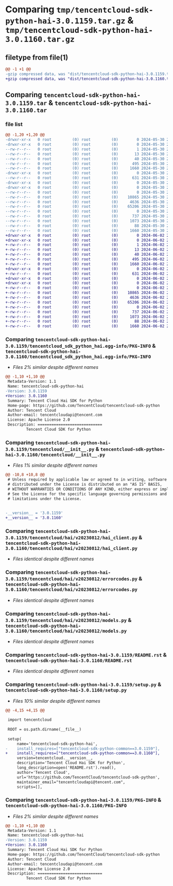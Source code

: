 # Comparing `tmp/tencentcloud-sdk-python-hai-3.0.1159.tar.gz` & `tmp/tencentcloud-sdk-python-hai-3.0.1160.tar.gz`

## filetype from file(1)

```diff
@@ -1 +1 @@
-gzip compressed data, was "dist/tencentcloud-sdk-python-hai-3.0.1159.tar", last modified: Thu May 30 20:55:29 2024, max compression
+gzip compressed data, was "dist/tencentcloud-sdk-python-hai-3.0.1160.tar", last modified: Sun Jun  2 20:38:47 2024, max compression
```

## Comparing `tencentcloud-sdk-python-hai-3.0.1159.tar` & `tencentcloud-sdk-python-hai-3.0.1160.tar`

### file list

```diff
@@ -1,20 +1,20 @@
-drwxr-xr-x   0 root         (0) root         (0)        0 2024-05-30 20:55:29.000000 tencentcloud-sdk-python-hai-3.0.1159/
-drwxr-xr-x   0 root         (0) root         (0)        0 2024-05-30 20:55:29.000000 tencentcloud-sdk-python-hai-3.0.1159/tencentcloud_sdk_python_hai.egg-info/
--rw-r--r--   0 root         (0) root         (0)        1 2024-05-30 20:55:29.000000 tencentcloud-sdk-python-hai-3.0.1159/tencentcloud_sdk_python_hai.egg-info/dependency_links.txt
--rw-r--r--   0 root         (0) root         (0)       13 2024-05-30 20:55:29.000000 tencentcloud-sdk-python-hai-3.0.1159/tencentcloud_sdk_python_hai.egg-info/top_level.txt
--rw-r--r--   0 root         (0) root         (0)       40 2024-05-30 20:55:29.000000 tencentcloud-sdk-python-hai-3.0.1159/tencentcloud_sdk_python_hai.egg-info/requires.txt
--rw-r--r--   0 root         (0) root         (0)      495 2024-05-30 20:55:29.000000 tencentcloud-sdk-python-hai-3.0.1159/tencentcloud_sdk_python_hai.egg-info/SOURCES.txt
--rw-r--r--   0 root         (0) root         (0)     1660 2024-05-30 20:55:29.000000 tencentcloud-sdk-python-hai-3.0.1159/tencentcloud_sdk_python_hai.egg-info/PKG-INFO
-drwxr-xr-x   0 root         (0) root         (0)        0 2024-05-30 20:55:29.000000 tencentcloud-sdk-python-hai-3.0.1159/tencentcloud/
--rw-r--r--   0 root         (0) root         (0)      631 2024-05-30 20:55:28.000000 tencentcloud-sdk-python-hai-3.0.1159/tencentcloud/__init__.py
-drwxr-xr-x   0 root         (0) root         (0)        0 2024-05-30 20:55:29.000000 tencentcloud-sdk-python-hai-3.0.1159/tencentcloud/hai/
-drwxr-xr-x   0 root         (0) root         (0)        0 2024-05-30 20:55:29.000000 tencentcloud-sdk-python-hai-3.0.1159/tencentcloud/hai/v20230812/
--rw-r--r--   0 root         (0) root         (0)        0 2024-05-30 20:55:28.000000 tencentcloud-sdk-python-hai-3.0.1159/tencentcloud/hai/v20230812/__init__.py
--rw-r--r--   0 root         (0) root         (0)    10865 2024-05-30 20:55:28.000000 tencentcloud-sdk-python-hai-3.0.1159/tencentcloud/hai/v20230812/hai_client.py
--rw-r--r--   0 root         (0) root         (0)     4636 2024-05-30 20:55:28.000000 tencentcloud-sdk-python-hai-3.0.1159/tencentcloud/hai/v20230812/errorcodes.py
--rw-r--r--   0 root         (0) root         (0)    65206 2024-05-30 20:55:28.000000 tencentcloud-sdk-python-hai-3.0.1159/tencentcloud/hai/v20230812/models.py
--rw-r--r--   0 root         (0) root         (0)        0 2024-05-30 20:55:28.000000 tencentcloud-sdk-python-hai-3.0.1159/tencentcloud/hai/__init__.py
--rw-r--r--   0 root         (0) root         (0)      737 2024-05-30 20:55:28.000000 tencentcloud-sdk-python-hai-3.0.1159/README.rst
--rw-r--r--   0 root         (0) root         (0)     1073 2024-05-30 20:55:28.000000 tencentcloud-sdk-python-hai-3.0.1159/setup.py
--rw-r--r--   0 root         (0) root         (0)       88 2024-05-30 20:55:29.000000 tencentcloud-sdk-python-hai-3.0.1159/setup.cfg
--rw-r--r--   0 root         (0) root         (0)     1660 2024-05-30 20:55:29.000000 tencentcloud-sdk-python-hai-3.0.1159/PKG-INFO
+drwxr-xr-x   0 root         (0) root         (0)        0 2024-06-02 20:38:47.000000 tencentcloud-sdk-python-hai-3.0.1160/
+drwxr-xr-x   0 root         (0) root         (0)        0 2024-06-02 20:38:47.000000 tencentcloud-sdk-python-hai-3.0.1160/tencentcloud_sdk_python_hai.egg-info/
+-rw-r--r--   0 root         (0) root         (0)        1 2024-06-02 20:38:47.000000 tencentcloud-sdk-python-hai-3.0.1160/tencentcloud_sdk_python_hai.egg-info/dependency_links.txt
+-rw-r--r--   0 root         (0) root         (0)       13 2024-06-02 20:38:47.000000 tencentcloud-sdk-python-hai-3.0.1160/tencentcloud_sdk_python_hai.egg-info/top_level.txt
+-rw-r--r--   0 root         (0) root         (0)       40 2024-06-02 20:38:47.000000 tencentcloud-sdk-python-hai-3.0.1160/tencentcloud_sdk_python_hai.egg-info/requires.txt
+-rw-r--r--   0 root         (0) root         (0)      495 2024-06-02 20:38:47.000000 tencentcloud-sdk-python-hai-3.0.1160/tencentcloud_sdk_python_hai.egg-info/SOURCES.txt
+-rw-r--r--   0 root         (0) root         (0)     1660 2024-06-02 20:38:47.000000 tencentcloud-sdk-python-hai-3.0.1160/tencentcloud_sdk_python_hai.egg-info/PKG-INFO
+drwxr-xr-x   0 root         (0) root         (0)        0 2024-06-02 20:38:47.000000 tencentcloud-sdk-python-hai-3.0.1160/tencentcloud/
+-rw-r--r--   0 root         (0) root         (0)      631 2024-06-02 20:38:47.000000 tencentcloud-sdk-python-hai-3.0.1160/tencentcloud/__init__.py
+drwxr-xr-x   0 root         (0) root         (0)        0 2024-06-02 20:38:47.000000 tencentcloud-sdk-python-hai-3.0.1160/tencentcloud/hai/
+drwxr-xr-x   0 root         (0) root         (0)        0 2024-06-02 20:38:47.000000 tencentcloud-sdk-python-hai-3.0.1160/tencentcloud/hai/v20230812/
+-rw-r--r--   0 root         (0) root         (0)        0 2024-06-02 20:38:47.000000 tencentcloud-sdk-python-hai-3.0.1160/tencentcloud/hai/v20230812/__init__.py
+-rw-r--r--   0 root         (0) root         (0)    10865 2024-06-02 20:38:47.000000 tencentcloud-sdk-python-hai-3.0.1160/tencentcloud/hai/v20230812/hai_client.py
+-rw-r--r--   0 root         (0) root         (0)     4636 2024-06-02 20:38:47.000000 tencentcloud-sdk-python-hai-3.0.1160/tencentcloud/hai/v20230812/errorcodes.py
+-rw-r--r--   0 root         (0) root         (0)    65206 2024-06-02 20:38:47.000000 tencentcloud-sdk-python-hai-3.0.1160/tencentcloud/hai/v20230812/models.py
+-rw-r--r--   0 root         (0) root         (0)        0 2024-06-02 20:38:47.000000 tencentcloud-sdk-python-hai-3.0.1160/tencentcloud/hai/__init__.py
+-rw-r--r--   0 root         (0) root         (0)      737 2024-06-02 20:38:47.000000 tencentcloud-sdk-python-hai-3.0.1160/README.rst
+-rw-r--r--   0 root         (0) root         (0)     1073 2024-06-02 20:38:47.000000 tencentcloud-sdk-python-hai-3.0.1160/setup.py
+-rw-r--r--   0 root         (0) root         (0)       88 2024-06-02 20:38:47.000000 tencentcloud-sdk-python-hai-3.0.1160/setup.cfg
+-rw-r--r--   0 root         (0) root         (0)     1660 2024-06-02 20:38:47.000000 tencentcloud-sdk-python-hai-3.0.1160/PKG-INFO
```

### Comparing `tencentcloud-sdk-python-hai-3.0.1159/tencentcloud_sdk_python_hai.egg-info/PKG-INFO` & `tencentcloud-sdk-python-hai-3.0.1160/tencentcloud_sdk_python_hai.egg-info/PKG-INFO`

 * *Files 2% similar despite different names*

```diff
@@ -1,10 +1,10 @@
 Metadata-Version: 1.1
 Name: tencentcloud-sdk-python-hai
-Version: 3.0.1159
+Version: 3.0.1160
 Summary: Tencent Cloud Hai SDK for Python
 Home-page: https://github.com/TencentCloud/tencentcloud-sdk-python
 Author: Tencent Cloud
 Author-email: tencentcloudapi@tencent.com
 License: Apache License 2.0
 Description: ============================
         Tencent Cloud SDK for Python
```

### Comparing `tencentcloud-sdk-python-hai-3.0.1159/tencentcloud/__init__.py` & `tencentcloud-sdk-python-hai-3.0.1160/tencentcloud/__init__.py`

 * *Files 1% similar despite different names*

```diff
@@ -10,8 +10,8 @@
 # Unless required by applicable law or agreed to in writing, software
 # distributed under the License is distributed on an "AS IS" BASIS,
 # WITHOUT WARRANTIES OR CONDITIONS OF ANY KIND, either express or implied.
 # See the License for the specific language governing permissions and
 # limitations under the License.
 
 
-__version__ = '3.0.1159'
+__version__ = '3.0.1160'
```

### Comparing `tencentcloud-sdk-python-hai-3.0.1159/tencentcloud/hai/v20230812/hai_client.py` & `tencentcloud-sdk-python-hai-3.0.1160/tencentcloud/hai/v20230812/hai_client.py`

 * *Files identical despite different names*

### Comparing `tencentcloud-sdk-python-hai-3.0.1159/tencentcloud/hai/v20230812/errorcodes.py` & `tencentcloud-sdk-python-hai-3.0.1160/tencentcloud/hai/v20230812/errorcodes.py`

 * *Files identical despite different names*

### Comparing `tencentcloud-sdk-python-hai-3.0.1159/tencentcloud/hai/v20230812/models.py` & `tencentcloud-sdk-python-hai-3.0.1160/tencentcloud/hai/v20230812/models.py`

 * *Files identical despite different names*

### Comparing `tencentcloud-sdk-python-hai-3.0.1159/README.rst` & `tencentcloud-sdk-python-hai-3.0.1160/README.rst`

 * *Files identical despite different names*

### Comparing `tencentcloud-sdk-python-hai-3.0.1159/setup.py` & `tencentcloud-sdk-python-hai-3.0.1160/setup.py`

 * *Files 10% similar despite different names*

```diff
@@ -4,15 +4,15 @@
 
 import tencentcloud
 
 ROOT = os.path.dirname(__file__)
 
 setup(
     name='tencentcloud-sdk-python-hai',
-    install_requires=["tencentcloud-sdk-python-common==3.0.1159"],
+    install_requires=["tencentcloud-sdk-python-common==3.0.1160"],
     version=tencentcloud.__version__,
     description='Tencent Cloud Hai SDK for Python',
     long_description=open('README.rst').read(),
     author='Tencent Cloud',
     url='https://github.com/TencentCloud/tencentcloud-sdk-python',
     maintainer_email="tencentcloudapi@tencent.com",
     scripts=[],
```

### Comparing `tencentcloud-sdk-python-hai-3.0.1159/PKG-INFO` & `tencentcloud-sdk-python-hai-3.0.1160/PKG-INFO`

 * *Files 2% similar despite different names*

```diff
@@ -1,10 +1,10 @@
 Metadata-Version: 1.1
 Name: tencentcloud-sdk-python-hai
-Version: 3.0.1159
+Version: 3.0.1160
 Summary: Tencent Cloud Hai SDK for Python
 Home-page: https://github.com/TencentCloud/tencentcloud-sdk-python
 Author: Tencent Cloud
 Author-email: tencentcloudapi@tencent.com
 License: Apache License 2.0
 Description: ============================
         Tencent Cloud SDK for Python
```

